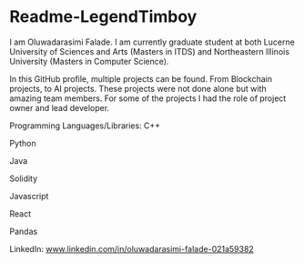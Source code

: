 # Readme-LegendTimboy
I am Oluwadarasimi Falade. I am currently graduate student at both Lucerne University of Sciences and Arts (Masters in ITDS) and Northeastern Illinois University (Masters in Computer Science).

In this GitHub profile, multiple projects can be found. From Blockchain projects, to AI projects. These projects were not done alone but with amazing team members. For some of the projects I had the role of project owner and lead developer.


Programming Languages/Libraries:
C++

Python

Java

Solidity

Javascript

React

Pandas



LinkedIn: www.linkedin.com/in/oluwadarasimi-falade-021a59382
